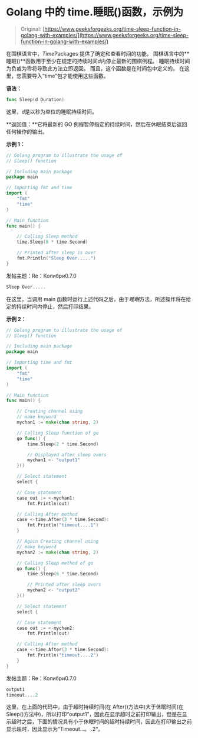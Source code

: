 # Golang 中的 time.睡眠()函数，示例为

> Original: [https://www.geeksforgeeks.org/time-sleep-function-in-golang-with-examples/](https://www.geeksforgeeks.org/time-sleep-function-in-golang-with-examples/)

在围棋语言中，*Time*Packages 提供了确定和查看时间的功能。
围棋语言中的**睡眠()**函数用于至少在规定的持续时间*d*内停止最新的围棋例程。 睡眠持续时间为负或为零将导致此方法立即返回。 而且，这个函数是在时间包中定义的。 在这里，您需要导入“time”包才能使用这些函数。

**语法：**

```go
func Sleep(d Duration)

```

这里，*d*是以秒为单位的睡眠持续时间。

**返回值：**它将最新的 GO 例程暂停指定的持续时间，然后在休眠结束后返回任何操作的输出。

**示例 1：**

```go
// Golang program to illustrate the usage of
// Sleep() function

// Including main package
package main

// Importing fmt and time
import (
    "fmt"
    "time"
)

// Main function
func main() {

    // Calling Sleep method
    time.Sleep(8 * time.Second)

    // Printed after sleep is over
    fmt.Println("Sleep Over.....")
}
```

发帖主题：Re：Колибри0.7.0

```go
Sleep Over.....

```

在这里，当调用 main 函数时运行上述代码之后，由于*睡眠*方法，所述操作将在给定的持续时间内停止，然后打印结果。

**示例 2：**

```go
// Golang program to illustrate the usage of
// Sleep() function

// Including main package
package main

// Importing time and fmt
import (
    "fmt"
    "time"
)

// Main function
func main() {

    // Creating channel using
    // make keyword
    mychan1 := make(chan string, 2)

    // Calling Sleep function of go
    go func() {
        time.Sleep(2 * time.Second)

        // Displayed after sleep overs
        mychan1 <- "output1"
    }()

    // Select statement
    select {

    // Case statement
    case out := <-mychan1:
        fmt.Println(out)

    // Calling After method
    case <-time.After(3 * time.Second):
        fmt.Println("timeout....1")
    }

    // Again Creating channel using
    // make keyword
    mychan2 := make(chan string, 2)

    // Calling Sleep method of go
    go func() {
        time.Sleep(6 * time.Second)

        // Printed after sleep overs
        mychan2 <- "output2"
    }()

    // Select statement
    select {

    // Case statement
    case out := <-mychan2:
        fmt.Println(out)

    // Calling After method
    case <-time.After(3 * time.Second):
        fmt.Println("timeout....2")
    }
}
```

发帖主题：Re：Колибри0.7.0

```go
output1
timeout....2

```

这里，在上面的代码中，由于超时持续时间(在 After()方法中)大于休眠时间(在 Sleep()方法中)，所以打印“output1”，因此在显示超时之前打印输出，但是在显示超时之后，下面的情况具有小于休眠时间的超时持续时间，因此在打印输出之前显示超时，因此显示为“Timeout…。 .2“。